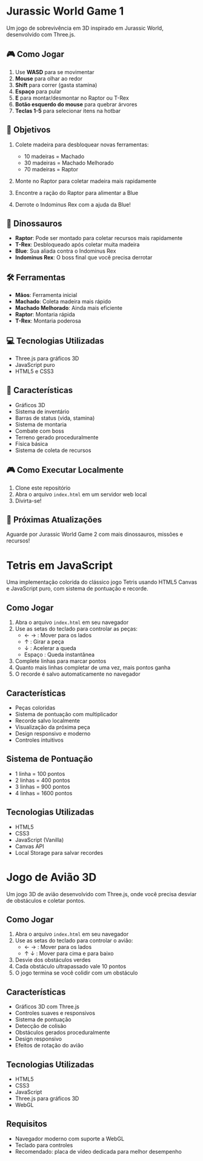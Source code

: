 # Jurassic World Game 1

Um jogo de sobrevivência em 3D inspirado em Jurassic World, desenvolvido com Three.js.

## 🎮 Como Jogar

1. Use **WASD** para se movimentar
2. **Mouse** para olhar ao redor
3. **Shift** para correr (gasta stamina)
4. **Espaço** para pular
5. **E** para montar/desmontar no Raptor ou T-Rex
6. **Botão esquerdo do mouse** para quebrar árvores
7. **Teclas 1-5** para selecionar itens na hotbar

## 🎯 Objetivos

1. Colete madeira para desbloquear novas ferramentas:
   - 10 madeiras = Machado
   - 30 madeiras = Machado Melhorado
   - 70 madeiras = Raptor

2. Monte no Raptor para coletar madeira mais rapidamente
3. Encontre a ração do Raptor para alimentar a Blue
4. Derrote o Indominus Rex com a ajuda da Blue!

## 🦖 Dinossauros

- **Raptor**: Pode ser montado para coletar recursos mais rapidamente
- **T-Rex**: Desbloqueado após coletar muita madeira
- **Blue**: Sua aliada contra o Indominus Rex
- **Indominus Rex**: O boss final que você precisa derrotar

## 🛠️ Ferramentas

- **Mãos**: Ferramenta inicial
- **Machado**: Coleta madeira mais rápido
- **Machado Melhorado**: Ainda mais eficiente
- **Raptor**: Montaria rápida
- **T-Rex**: Montaria poderosa

## 💻 Tecnologias Utilizadas

- Three.js para gráficos 3D
- JavaScript puro
- HTML5 e CSS3

## 🎨 Características

- Gráficos 3D
- Sistema de inventário
- Barras de status (vida, stamina)
- Sistema de montaria
- Combate com boss
- Terreno gerado proceduralmente
- Física básica
- Sistema de coleta de recursos
  
## 🎮 Como Executar Localmente

1. Clone este repositório
2. Abra o arquivo `index.html` em um servidor web local
3. Divirta-se!

## 🌟 Próximas Atualizações

Aguarde por Jurassic World Game 2 com mais dinossauros, missões e recursos!

# Tetris em JavaScript

Uma implementação colorida do clássico jogo Tetris usando HTML5 Canvas e JavaScript puro, com sistema de pontuação e recorde.

## Como Jogar

1. Abra o arquivo `index.html` em seu navegador
2. Use as setas do teclado para controlar as peças:
   - ← → : Mover para os lados
   - ↑ : Girar a peça
   - ↓ : Acelerar a queda
   - Espaço : Queda instantânea
3. Complete linhas para marcar pontos
4. Quanto mais linhas completar de uma vez, mais pontos ganha
5. O recorde é salvo automaticamente no navegador

## Características

- Peças coloridas
- Sistema de pontuação com multiplicador
- Recorde salvo localmente
- Visualização da próxima peça
- Design responsivo e moderno
- Controles intuitivos

## Sistema de Pontuação

- 1 linha = 100 pontos
- 2 linhas = 400 pontos
- 3 linhas = 900 pontos
- 4 linhas = 1600 pontos

## Tecnologias Utilizadas

- HTML5
- CSS3
- JavaScript (Vanilla)
- Canvas API
- Local Storage para salvar recordes

# Jogo de Avião 3D

Um jogo 3D de avião desenvolvido com Three.js, onde você precisa desviar de obstáculos e coletar pontos.

## Como Jogar

1. Abra o arquivo `index.html` em seu navegador
2. Use as setas do teclado para controlar o avião:
   - ← → : Mover para os lados
   - ↑ ↓ : Mover para cima e para baixo
3. Desvie dos obstáculos verdes
4. Cada obstáculo ultrapassado vale 10 pontos
5. O jogo termina se você colidir com um obstáculo

## Características

- Gráficos 3D com Three.js
- Controles suaves e responsivos
- Sistema de pontuação
- Detecção de colisão
- Obstáculos gerados proceduralmente
- Design responsivo
- Efeitos de rotação do avião

## Tecnologias Utilizadas

- HTML5
- CSS3
- JavaScript
- Three.js para gráficos 3D
- WebGL

## Requisitos

- Navegador moderno com suporte a WebGL
- Teclado para controles
- Recomendado: placa de vídeo dedicada para melhor desempenho 
